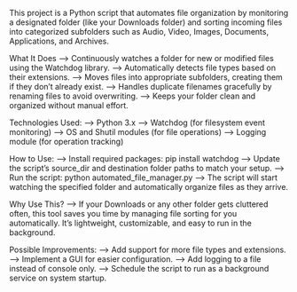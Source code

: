 This project is a Python script that automates file organization by monitoring a designated folder (like your Downloads folder) and sorting incoming files into categorized subfolders such as Audio, Video, Images, Documents, Applications, and Archives.

What It Does
--> Continuously watches a folder for new or modified files using the Watchdog library.
--> Automatically detects file types based on their extensions.
--> Moves files into appropriate subfolders, creating them if they don’t already exist.
--> Handles duplicate filenames gracefully by renaming files to avoid overwriting.
--> Keeps your folder clean and organized without manual effort.

Technologies Used:
--> Python 3.x
--> Watchdog (for filesystem event monitoring)
--> OS and Shutil modules (for file operations)
--> Logging module (for operation tracking)

How to Use:
--> Install required packages:
        pip install watchdog
--> Update the script’s source_dir and destination folder paths to match your setup.
--> Run the script:
      python automated_file_manager.py
--> The script will start watching the specified folder and automatically organize files as they arrive.

Why Use This?
--> If your Downloads or any other folder gets cluttered often, this tool saves you time by managing file sorting for you automatically. It’s lightweight, customizable, and easy to run in the background.

Possible Improvements:
--> Add support for more file types and extensions.
--> Implement a GUI for easier configuration.
--> Add logging to a file instead of console only.
--> Schedule the script to run as a background service on system startup.
